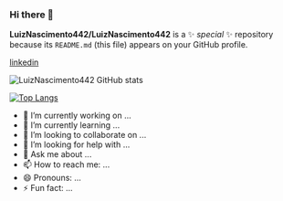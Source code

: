 ### Hi there 👋


**LuizNascimento442/LuizNascimento442** is a ✨ _special_ ✨ repository because its `README.md` (this file) appears on your GitHub profile.

[linkedin](https://www.linkedin.com/in/luiz-felipe-nascimento-0506b11bb)

![LuizNascimento442 GitHub stats](https://github-readme-stats.vercel.app/api?username=LuizNascimento442&show_icons=true&theme=radical)

[![Top Langs](https://github-readme-stats.vercel.app/api/top-langs/?username=LuizFelipe&langs_count=8)](https://github.com/LuizNascimento442/github-readme-stats)






- 🔭 I’m currently working on ...
- 🌱 I’m currently learning ...
- 👯 I’m looking to collaborate on ...
- 🤔 I’m looking for help with ...
- 💬 Ask me about ...
- 📫 How to reach me: ...
- 😄 Pronouns: ...
- ⚡ Fun fact: ...

